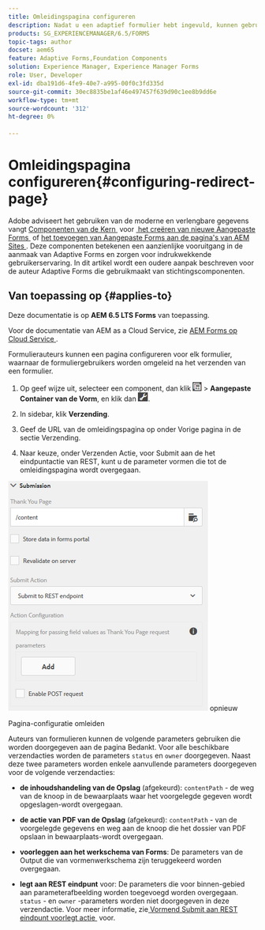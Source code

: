 ```yaml
---
title: Omleidingspagina configureren
description: Nadat u een adaptief formulier hebt ingevuld, kunnen gebruikers worden omgeleid naar een webpagina die formulierauteurs kunnen configureren tijdens het maken van het formulier.
products: SG_EXPERIENCEMANAGER/6.5/FORMS
topic-tags: author
docset: aem65
feature: Adaptive Forms,Foundation Components
solution: Experience Manager, Experience Manager Forms
role: User, Developer
exl-id: dba191d6-4fe9-40e7-a995-00f0c3fd335d
source-git-commit: 30ec8835be1af46e497457f639d90c1ee8b9dd6e
workflow-type: tm+mt
source-wordcount: '312'
ht-degree: 0%

---
```


# Omleidingspagina configureren{#configuring-redirect-page}

<span class="preview"> Adobe adviseert het gebruiken van de moderne en verlengbare gegevens vangt [&#x200B; Componenten van de Kern &#x200B;](https://experienceleague.adobe.com/docs/experience-manager-core-components/using/adaptive-forms/introduction.html?lang=nl-NL) voor [&#x200B; het creëren van nieuwe Aangepaste Forms &#x200B;](/help/forms/using/create-an-adaptive-form-core-components.md) of [&#x200B; het toevoegen van Aangepaste Forms aan de pagina&#39;s van AEM Sites &#x200B;](/help/forms/using/create-or-add-an-adaptive-form-to-aem-sites-page.md). Deze componenten betekenen een aanzienlijke vooruitgang in de aanmaak van Adaptive Forms en zorgen voor indrukwekkende gebruikerservaring. In dit artikel wordt een oudere aanpak beschreven voor de auteur Adaptive Forms die gebruikmaakt van stichtingscomponenten. </span>

## Van toepassing op {#applies-to}

Deze documentatie is op **AEM 6.5 LTS Forms** van toepassing.

Voor de documentatie van AEM as a Cloud Service, zie [&#x200B; AEM Forms op Cloud Service &#x200B;](https://experienceleague.adobe.com/docs/experience-manager-cloud-service/content/forms/adaptive-forms-authoring/authoring-adaptive-forms-foundation-components/configure-submit-actions-and-metadata-submission/configuring-redirect-page.html?lang=nl-NL).

Formulierauteurs kunnen een pagina configureren voor elk formulier, waarnaar de formuliergebruikers worden omgeleid na het verzenden van een formulier.

1. Op geef wijze uit, selecteer een component, dan klik ![&#x200B; gebied-niveau &#x200B;](assets/field-level.png) > **Aangepaste Container van de Vorm**, en klik dan ![&#x200B; cmp &#x200B;](assets/cmppr.png).

1. In sidebar, klik **Verzending**.

1. Geef de URL van de omleidingspagina op onder Vorige pagina in de sectie Verzending.
1. Naar keuze, onder Verzenden Actie, voor Submit aan de het eindpuntactie van REST, kunt u de parameter vormen die tot de omleidingspagina wordt overgegaan.

![&#x200B; Richt paginasonfiguratie &#x200B;](assets/thank-you-setting-1.png) opnieuw

Pagina-configuratie omleiden

Auteurs van formulieren kunnen de volgende parameters gebruiken die worden doorgegeven aan de pagina Bedankt. Voor alle beschikbare verzendacties worden de parameters `status` en `owner` doorgegeven. Naast deze twee parameters worden enkele aanvullende parameters doorgegeven voor de volgende verzendacties:

* **de inhoudshandeling van de Opslag** (afgekeurd): `contentPath` - de weg van de knoop in de bewaarplaats waar het voorgelegde gegeven wordt opgeslagen-wordt overgegaan.

* **de actie van PDF van de Opslag** (afgekeurd): `contentPath` - van de voorgelegde gegevens en weg aan de knoop die het dossier van PDF opslaan in bewaarplaats-wordt overgegaan.

* **voorleggen aan het werkschema van Forms**: De parameters van de Output die van vormenwerkschema zijn teruggekeerd worden overgegaan.

* **legt aan REST eindpunt** voor: De parameters die voor binnen-gebied aan parameterafbeelding worden toegevoegd worden overgegaan. `status` - en `owner` -parameters worden niet doorgegeven in deze verzendactie. Voor meer informatie, zie [&#x200B; Vormend Submit aan REST eindpunt voorlegt actie &#x200B;](../../forms/using/configuring-submit-actions.md) voor.
